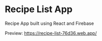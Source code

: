 # Recipe List App

Recipe App built using React and Firebase

Preview: https://recipe-list-76d36.web.app/
